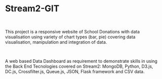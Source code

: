 <h1> Stream2-GIT </h1>
<br>
<p>	This project is a responsive website of School Donations with data visualisation using variety of chart types (bar, pie) covering data visualisation, manipulation and integration of data.</p>
<br>
<p>	A web based Data Dashboard as requirement to demonstrate skills in using the Back End Tecnologies covered on Stream2: MongoDB, Python, D3.js, DC.js, Crossfilter.js, Queue.js, JSON, Flask framework and CSV data. </p>
